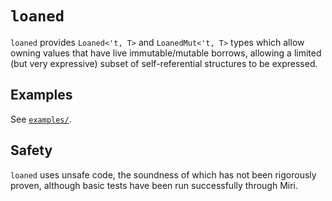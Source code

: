 # `loaned`

`loaned` provides `Loaned<'t, T>` and `LoanedMut<'t, T>` types which allow
owning values that have live immutable/mutable borrows, allowing a limited (but
very expressive) subset of self-referential structures to be expressed.

## Examples

See [`examples/`](./examples/).

## Safety

`loaned` uses unsafe code, the soundness of which has not been rigorously
proven, although basic tests have been run successfully through Miri.

